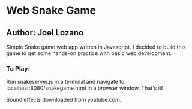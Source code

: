 # Web Snake Game
## Author: Joel Lozano

Simple Snake game web app written in Javascript. I decided to build this game to
get some hands-on practice with basic web development.

### To Play:

Run snakeserver.js in a terminal and navigate to localhost:8080/snakegame.html in a browser window.
That's it!

Sound effects downloaded from youtube.com.

